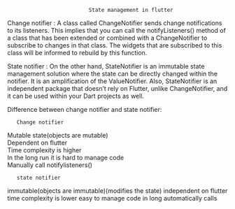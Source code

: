                               State management in flutter

Change notifier : A class called ChangeNotifier sends change notifications to its listeners. This implies that you can call the notifyListeners() method of a class that has been extended or combined with a ChangeNotifier to subscribe to changes in that class. The widgets that are subscribed to this class will be informed to rebuild by this function.

State notifier : On the other hand, StateNotifier is an immutable state management solution where the state can be directly changed within the notifier. It is an amplification of the ValueNotifier. Also, StateNotifier is an independent package that doesn’t rely on Flutter, unlike ChangeNotifier, and it can be used within your Dart projects as well.



Difference between change notifier and state notifier:

       Change notifier                                                            

Mutable state(objects are mutable)                                       
Dependent on flutter                            		                 
Time complexity is higher                   		                     
In the long run it is hard to manage code                               
Manually call notifylisteners()                                          
          
          
       state notifier

immutable(objects are immutable)(modifies the state)
independent on flutter
time complexity is lower
easy to manage code in long
automatically calls